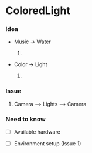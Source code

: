 # ColoredLight

### Idea
* Music -> Water

   1. 
* Color -> Light

   1. 

### Issue
1. Camera --> Lights --> Camera

### Need to know
- [ ] Available hardware
- [ ] Environment setup (Issue 1)

